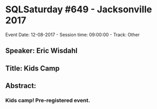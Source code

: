 # SQLSaturday #649 - Jacksonville 2017
Event Date: 12-08-2017 - Session time: 09:00:00 - Track: Other
## Speaker: Eric Wisdahl
## Title: Kids Camp
## Abstract:
### Kids camp! Pre-registered event.
